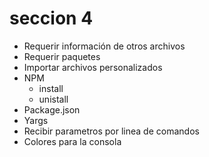 # seccion 4 

- Requerir información de otros archivos
- Requerir paquetes
- Importar archivos personalizados
- NPM
    - install
    - unistall
- Package.json
- Yargs
- Recibir parametros por linea de comandos
- Colores para la consola

